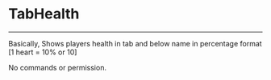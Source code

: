 # TabHealth

---

Basically, Shows players health in tab and below name in percentage format [1 heart = 10% or 10]

No commands or permission.
